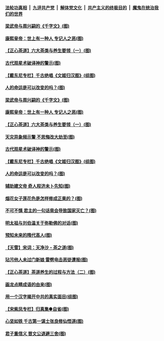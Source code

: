 

####  [法轮功真相](../../../../basic/blob/master/README.md?t=06220102) &nbsp;|&nbsp; [九评共产党](../../../../9ping.md/blob/master/README.md?t=06220102) &nbsp;|&nbsp; [解体党文化](../../../../jtdwh.md/blob/master/README.md?t=06220102)  &nbsp;|&nbsp; [共产主义的终极目的](../../../../gczydzjmd.md/blob/master/README.md?t=06220102) &nbsp;|&nbsp; [魔鬼在统治我们的世界](../../../../mgztzwmdsj.md/blob/master/README.md?t=06220102) 

#### [梁武帝与周兴嗣的《千字文》(图)](../pages/p7/936914.md?t=06220102) 

#### [康熙皇帝：世上有一种人 专记人之恶(图)](../pages/p7/937141.md?t=06220102) 

#### [【正心茶道】六大茶类与养生要领（一）(图)](../pages/p7/936910.md?t=06220102) 

#### [古代观星术破译神的警示(图)](../pages/p7/936938.md?t=06220102) 

#### [【戴东尼专栏】千古绝唱《文姬归汉图》(组图)](../pages/p7/933598.md?t=06220102) 

#### [人的命运是可以改变的吗？(图)](../pages/p7/936633.md?t=06220102) 

#### [梁武帝与周兴嗣的《千字文》(图)](../pages/p7/936914.md?t=06220102) 

#### [康熙皇帝：世上有一种人 专记人之恶(图)](../pages/p7/937141.md?t=06220102) 

#### [【正心茶道】六大茶类与养生要领（一）(图)](../pages/p7/936910.md?t=06220102) 

#### [天灾异象频示警 不思悔改大劫至(图)](../pages/p7/937076.md?t=06220102) 

#### [古代观星术破译神的警示(图)](../pages/p7/936938.md?t=06220102) 

#### [【戴东尼专栏】千古绝唱《文姬归汉图》(组图)](../pages/p7/933598.md?t=06220102) 

#### [人的命运是可以改变的吗？(图)](../pages/p7/936633.md?t=06220102) 

#### [辅助建文帝 奇人程济未卜先知(图)](../pages/p7/936751.md?t=06220102) 

#### [烟花女子莲花色是怎样修成正果的？(图)](../pages/p7/936627.md?t=06220102) 

#### [不可不慎 君主的一句话竟会导致国家灭亡？(图)](../pages/p7/936921.md?t=06220102) 

#### [明太祖与刘伯温关于弥勒佛的对话(图)](../pages/p7/936918.md?t=06220102) 

#### [预知未来的隋代高人(图)](../pages/p7/936519.md?t=06220102) 

#### [【天雪】宋词：天净沙・茶之道(图)](../pages/p7/936606.md?t=06220102) 

#### [玷污他人未过门新娘 雷劈电击恶徒遭报(图)](../pages/p7/936730.md?t=06220102) 

#### [【正心茶道】茶道养生的过程与方法（二）(图)](../pages/p7/936188.md?t=06220102) 

#### [画龙点睛成语的由来(图)](../pages/p7/936521.md?t=06220102) 

#### [用一个汉字揭开中共的真实面目(组图)](../pages/p7/936605.md?t=06220102) 

#### [【宋紫凤专栏】归真集●自省(图)](../pages/p7/936715.md?t=06220102) 

#### [心坚如铁 千古第一谋士张良修仙悟道(图)](../pages/p7/936518.md?t=06220102) 

#### [君子重信义 晋文公退避三舍(图)](../pages/p7/936517.md?t=06220102) 

